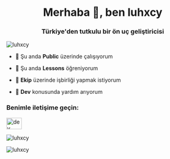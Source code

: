 <h1 align="center">Merhaba 👋, ben luhxcy</h1>
<h3 align="center">Türkiye'den tutkulu bir ön uç geliştiricisi</h3>

<p align="left"> <img src="https://komarev.com/ghpvc/?username=luhxcy&label=Profile%20views&color=0e75b6&style=flat" alt="luhxcy" /> </p>

- 🔭 Şu anda **Public** üzerinde çalışıyorum

- 🌱 Şu anda **Lessons** öğreniyorum

- 👯 **Ekip** üzerinde işbirliği yapmak istiyorum

- 🤝 **Dev** konusunda yardım arıyorum

<h3 align="left">Benimle iletişime geçin:</h3>
<p align="left">
<a href="https://discord.gg/dev" target="blank"><img align="center" src="https://raw.githubusercontent.com/rahuldkjain/github-profile-readme-generator/master/src/images/icons/Social/discord.svg" alt="dev" height="30" width="40" /></a>
</p>

<p> <img align="center" src="https://github-readme-stats.vercel.app/api?username=luhxcy&show_icons=true&locale=tr" alt="luhxcy" /></p>

<p><img align="center" src="https://github-readme-streak-stats.herokuapp.com/?user=luhxcy&" alt="luhxcy" /></p>

